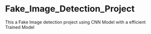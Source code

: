 # Fake_Image_Detection_Project
This a Fake Image detection project using CNN Model with a efficient Trained Model
